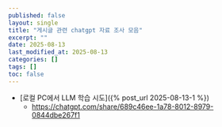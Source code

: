 ```yaml
---
published: false
layout: single
title: "게시글 관련 chatgpt 자료 조사 모음"
excerpt: ""
date: 2025-08-13
last_modified_at: 2025-08-13
categories: []
tags: []
toc: false
---
```


- [로컬 PC에서 LLM 학습 시도]({% post_url 2025-08-13-1 %})
  - https://chatgpt.com/share/689c46ee-1a78-8012-8979-0844dbe267f1

